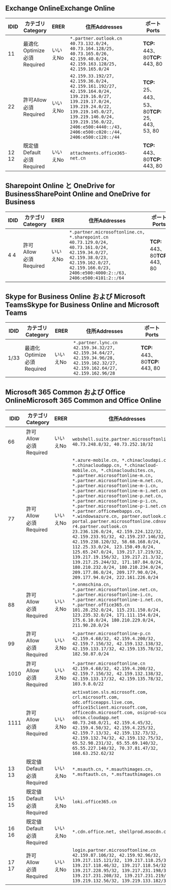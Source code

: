 <!--THIS FILE IS AUTOMATICALLY GENERATED. MANUAL CHANGES WILL BE OVERWRITTEN.-->
<!--Please contact the Office 365 Endpoints team with any questions.-->
<!--China endpoints version 2020082800-->
<!--File generated 2020-09-18 12:34:34.0102-->

## <a name="exchange-online"></a><span data-ttu-id="353d4-101">Exchange Online</span><span class="sxs-lookup"><span data-stu-id="353d4-101">Exchange Online</span></span>

<span data-ttu-id="353d4-102">ID</span><span class="sxs-lookup"><span data-stu-id="353d4-102">ID</span></span> | <span data-ttu-id="353d4-103">カテゴリ</span><span class="sxs-lookup"><span data-stu-id="353d4-103">Category</span></span> | <span data-ttu-id="353d4-104">ER</span><span class="sxs-lookup"><span data-stu-id="353d4-104">ER</span></span> | <span data-ttu-id="353d4-105">住所</span><span class="sxs-lookup"><span data-stu-id="353d4-105">Addresses</span></span> | <span data-ttu-id="353d4-106">ポート</span><span class="sxs-lookup"><span data-stu-id="353d4-106">Ports</span></span>
-- | -------------------- | -- | ---------------------------------------------------------------------------------------------------------------------------------------------------------------------------------------------------------------------------------------------- | ------------------------
<span data-ttu-id="353d4-107">1</span><span class="sxs-lookup"><span data-stu-id="353d4-107">1</span></span> | <span data-ttu-id="353d4-108">最適化</span><span class="sxs-lookup"><span data-stu-id="353d4-108">Optimize</span></span><BR><span data-ttu-id="353d4-109">必須</span><span class="sxs-lookup"><span data-stu-id="353d4-109">Required</span></span> | <span data-ttu-id="353d4-110">いいえ</span><span class="sxs-lookup"><span data-stu-id="353d4-110">No</span></span> | `*.partner.outlook.cn`<BR>`40.73.132.0/24, 40.73.164.128/25, 40.73.165.0/26, 42.159.40.0/24, 42.159.163.128/25, 42.159.165.0/24` | <span data-ttu-id="353d4-111">**TCP:** 443、80</span><span class="sxs-lookup"><span data-stu-id="353d4-111">**TCP:** 443, 80</span></span>
<span data-ttu-id="353d4-112">2</span><span class="sxs-lookup"><span data-stu-id="353d4-112">2</span></span> | <span data-ttu-id="353d4-113">許可</span><span class="sxs-lookup"><span data-stu-id="353d4-113">Allow</span></span><BR><span data-ttu-id="353d4-114">必須</span><span class="sxs-lookup"><span data-stu-id="353d4-114">Required</span></span> | <span data-ttu-id="353d4-115">いいえ</span><span class="sxs-lookup"><span data-stu-id="353d4-115">No</span></span> | `42.159.33.192/27, 42.159.36.0/24, 42.159.161.192/27, 42.159.164.0/24, 139.219.16.0/27, 139.219.17.0/24, 139.219.24.0/22, 139.219.145.0/27, 139.219.146.0/24, 139.219.156.0/22, 2406:e500:4440::/43, 2406:e500:c020::/44, 2406:e500:c120::/44` | <span data-ttu-id="353d4-116">**TCP:** 25、443、53、80</span><span class="sxs-lookup"><span data-stu-id="353d4-116">**TCP:** 25, 443, 53, 80</span></span>
<span data-ttu-id="353d4-117">12 </span><span class="sxs-lookup"><span data-stu-id="353d4-117">12</span></span> | <span data-ttu-id="353d4-118">既定値</span><span class="sxs-lookup"><span data-stu-id="353d4-118">Default</span></span><BR><span data-ttu-id="353d4-119">必須</span><span class="sxs-lookup"><span data-stu-id="353d4-119">Required</span></span> | <span data-ttu-id="353d4-120">いいえ</span><span class="sxs-lookup"><span data-stu-id="353d4-120">No</span></span> | `attachments.office365-net.cn` | <span data-ttu-id="353d4-121">**TCP:** 443、80</span><span class="sxs-lookup"><span data-stu-id="353d4-121">**TCP:** 443, 80</span></span>

## <a name="sharepoint-online-and-onedrive-for-business"></a><span data-ttu-id="353d4-122">Sharepoint Online と OneDrive for Business</span><span class="sxs-lookup"><span data-stu-id="353d4-122">SharePoint Online and OneDrive for Business</span></span>

<span data-ttu-id="353d4-123">ID</span><span class="sxs-lookup"><span data-stu-id="353d4-123">ID</span></span> | <span data-ttu-id="353d4-124">カテゴリ</span><span class="sxs-lookup"><span data-stu-id="353d4-124">Category</span></span> | <span data-ttu-id="353d4-125">ER</span><span class="sxs-lookup"><span data-stu-id="353d4-125">ER</span></span> | <span data-ttu-id="353d4-126">住所</span><span class="sxs-lookup"><span data-stu-id="353d4-126">Addresses</span></span> | <span data-ttu-id="353d4-127">ポート</span><span class="sxs-lookup"><span data-stu-id="353d4-127">Ports</span></span>
-- | ----------------- | -- | --------------------------------------------------------------------------------------------------------------------------------------------------------------------------------------------------- | ----------------
<span data-ttu-id="353d4-128">4 </span><span class="sxs-lookup"><span data-stu-id="353d4-128">4</span></span> | <span data-ttu-id="353d4-129">許可</span><span class="sxs-lookup"><span data-stu-id="353d4-129">Allow</span></span><BR><span data-ttu-id="353d4-130">必須</span><span class="sxs-lookup"><span data-stu-id="353d4-130">Required</span></span> | <span data-ttu-id="353d4-131">いいえ</span><span class="sxs-lookup"><span data-stu-id="353d4-131">No</span></span> | `*.partner.microsoftonline.cn, *.sharepoint.cn`<BR>`40.73.129.0/24, 40.73.161.0/24, 42.159.34.0/27, 42.159.38.0/23, 42.159.162.0/27, 42.159.166.0/23, 2406:e500:4000:2::/63, 2406:e500:4101:2::/64` | <span data-ttu-id="353d4-132">**TCP:** 443、80</span><span class="sxs-lookup"><span data-stu-id="353d4-132">**TCP:** 443, 80</span></span>

## <a name="skype-for-business-online-and-microsoft-teams"></a><span data-ttu-id="353d4-133">Skype for Business Online および Microsoft Teams</span><span class="sxs-lookup"><span data-stu-id="353d4-133">Skype for Business Online and Microsoft Teams</span></span>

<span data-ttu-id="353d4-134">ID</span><span class="sxs-lookup"><span data-stu-id="353d4-134">ID</span></span> | <span data-ttu-id="353d4-135">カテゴリ</span><span class="sxs-lookup"><span data-stu-id="353d4-135">Category</span></span> | <span data-ttu-id="353d4-136">ER</span><span class="sxs-lookup"><span data-stu-id="353d4-136">ER</span></span> | <span data-ttu-id="353d4-137">住所</span><span class="sxs-lookup"><span data-stu-id="353d4-137">Addresses</span></span> | <span data-ttu-id="353d4-138">ポート</span><span class="sxs-lookup"><span data-stu-id="353d4-138">Ports</span></span>
-- | -------------------- | -- | -------------------------------------------------------------------------------------------------------------------------------- | ----------------
<span data-ttu-id="353d4-139">1/3</span><span class="sxs-lookup"><span data-stu-id="353d4-139">3</span></span> | <span data-ttu-id="353d4-140">最適化</span><span class="sxs-lookup"><span data-stu-id="353d4-140">Optimize</span></span><BR><span data-ttu-id="353d4-141">必須</span><span class="sxs-lookup"><span data-stu-id="353d4-141">Required</span></span> | <span data-ttu-id="353d4-142">いいえ</span><span class="sxs-lookup"><span data-stu-id="353d4-142">No</span></span> | `*.partner.lync.cn`<BR>`42.159.34.32/27, 42.159.34.64/27, 42.159.34.96/28, 42.159.162.32/27, 42.159.162.64/27, 42.159.162.96/28` | <span data-ttu-id="353d4-143">**TCP:** 443、80</span><span class="sxs-lookup"><span data-stu-id="353d4-143">**TCP:** 443, 80</span></span>

## <a name="microsoft-365-common-and-office-online"></a><span data-ttu-id="353d4-144">Microsoft 365 Common および Office Online</span><span class="sxs-lookup"><span data-stu-id="353d4-144">Microsoft 365 Common and Office Online</span></span>

<span data-ttu-id="353d4-145">ID</span><span class="sxs-lookup"><span data-stu-id="353d4-145">ID</span></span> | <span data-ttu-id="353d4-146">カテゴリ</span><span class="sxs-lookup"><span data-stu-id="353d4-146">Category</span></span> | <span data-ttu-id="353d4-147">ER</span><span class="sxs-lookup"><span data-stu-id="353d4-147">ER</span></span> | <span data-ttu-id="353d4-148">住所</span><span class="sxs-lookup"><span data-stu-id="353d4-148">Addresses</span></span> | <span data-ttu-id="353d4-149">ポート</span><span class="sxs-lookup"><span data-stu-id="353d4-149">Ports</span></span>
-- | ------------------- | -- | ---------------------------------------------------------------------------------------------------------------------------------------------------------------------------------------------------------------------------------------------------------------------------------------------------------------------------------------------------------------------------------------------------------------------------------------------------------------------------------------------------------------------------------------------------------------------------------------------------------------------------------------------------------------------------------------------------------------------------------------------------------------------------------------------------------------------------------------------------------------------------- | ----------------
<span data-ttu-id="353d4-150">6</span><span class="sxs-lookup"><span data-stu-id="353d4-150">6</span></span> | <span data-ttu-id="353d4-151">許可</span><span class="sxs-lookup"><span data-stu-id="353d4-151">Allow</span></span><BR><span data-ttu-id="353d4-152">必須</span><span class="sxs-lookup"><span data-stu-id="353d4-152">Required</span></span> | <span data-ttu-id="353d4-153">いいえ</span><span class="sxs-lookup"><span data-stu-id="353d4-153">No</span></span> | `webshell.suite.partner.microsoftonline.cn`<BR>`40.73.248.8/32, 40.73.252.10/32` | <span data-ttu-id="353d4-154">**TCP:** 443、80</span><span class="sxs-lookup"><span data-stu-id="353d4-154">**TCP:** 443, 80</span></span>
<span data-ttu-id="353d4-155">7</span><span class="sxs-lookup"><span data-stu-id="353d4-155">7</span></span> | <span data-ttu-id="353d4-156">許可</span><span class="sxs-lookup"><span data-stu-id="353d4-156">Allow</span></span><BR><span data-ttu-id="353d4-157">必須</span><span class="sxs-lookup"><span data-stu-id="353d4-157">Required</span></span> | <span data-ttu-id="353d4-158">いいえ</span><span class="sxs-lookup"><span data-stu-id="353d4-158">No</span></span> | `*.azure-mobile.cn, *.chinacloudapi.cn, *.chinacloudapp.cn, *.chinacloud-mobile.cn, *.chinacloudsites.cn, *.partner.microsoftonline-m.cn, *.partner.microsoftonline-m.net.cn, *.partner.microsoftonline-m-i.cn, *.partner.microsoftonline-m-i.net.cn, *.partner.microsoftonline-p.net.cn, *.partner.microsoftonline-p-i.cn, *.partner.microsoftonline-p-i.net.cn, *.partner.officewebapps.cn, *.windowsazure.cn, partner.outlook.cn, portal.partner.microsoftonline.cdnsvc.com, r4.partner.outlook.cn`<BR>`23.236.126.0/24, 42.159.224.122/32, 42.159.233.91/32, 42.159.237.146/32, 42.159.238.120/32, 58.68.168.0/24, 112.25.33.0/24, 123.150.49.0/24, 125.65.247.0/24, 139.217.17.219/32, 139.217.19.156/32, 139.217.21.3/32, 139.217.25.244/32, 171.107.84.0/24, 180.210.232.0/24, 180.210.234.0/24, 209.177.86.0/24, 209.177.90.0/24, 209.177.94.0/24, 222.161.226.0/24` | <span data-ttu-id="353d4-159">**TCP:** 443、80</span><span class="sxs-lookup"><span data-stu-id="353d4-159">**TCP:** 443, 80</span></span>
<span data-ttu-id="353d4-160">8</span><span class="sxs-lookup"><span data-stu-id="353d4-160">8</span></span> | <span data-ttu-id="353d4-161">許可</span><span class="sxs-lookup"><span data-stu-id="353d4-161">Allow</span></span><BR><span data-ttu-id="353d4-162">必須</span><span class="sxs-lookup"><span data-stu-id="353d4-162">Required</span></span> | <span data-ttu-id="353d4-163">いいえ</span><span class="sxs-lookup"><span data-stu-id="353d4-163">No</span></span> | `*.onmschina.cn, *.partner.microsoftonline.net.cn, *.partner.microsoftonline-i.cn, *.partner.microsoftonline-i.net.cn, *.partner.office365.cn`<BR>`101.28.252.0/24, 115.231.150.0/24, 123.235.32.0/24, 171.111.154.0/24, 175.6.10.0/24, 180.210.229.0/24, 211.90.28.0/24` | <span data-ttu-id="353d4-164">**TCP:** 443、80</span><span class="sxs-lookup"><span data-stu-id="353d4-164">**TCP:** 443, 80</span></span>
<span data-ttu-id="353d4-165">9</span><span class="sxs-lookup"><span data-stu-id="353d4-165">9</span></span> | <span data-ttu-id="353d4-166">許可</span><span class="sxs-lookup"><span data-stu-id="353d4-166">Allow</span></span><BR><span data-ttu-id="353d4-167">必須</span><span class="sxs-lookup"><span data-stu-id="353d4-167">Required</span></span> | <span data-ttu-id="353d4-168">いいえ</span><span class="sxs-lookup"><span data-stu-id="353d4-168">No</span></span> | `*.partner.microsoftonline-p.cn`<BR>`42.159.4.68/32, 42.159.4.200/32, 42.159.7.156/32, 42.159.132.138/32, 42.159.133.17/32, 42.159.135.78/32, 182.50.87.0/24` | <span data-ttu-id="353d4-169">**TCP:** 443、80</span><span class="sxs-lookup"><span data-stu-id="353d4-169">**TCP:** 443, 80</span></span>
<span data-ttu-id="353d4-170">10</span><span class="sxs-lookup"><span data-stu-id="353d4-170">10</span></span> | <span data-ttu-id="353d4-171">許可</span><span class="sxs-lookup"><span data-stu-id="353d4-171">Allow</span></span><BR><span data-ttu-id="353d4-172">必須</span><span class="sxs-lookup"><span data-stu-id="353d4-172">Required</span></span> | <span data-ttu-id="353d4-173">いいえ</span><span class="sxs-lookup"><span data-stu-id="353d4-173">No</span></span> | `*.partner.microsoftonline.cn`<BR>`42.159.4.68/32, 42.159.4.200/32, 42.159.7.156/32, 42.159.132.138/32, 42.159.133.17/32, 42.159.135.78/32, 103.9.8.0/22` | <span data-ttu-id="353d4-174">**TCP:** 443、80</span><span class="sxs-lookup"><span data-stu-id="353d4-174">**TCP:** 443, 80</span></span>
<span data-ttu-id="353d4-175">11</span><span class="sxs-lookup"><span data-stu-id="353d4-175">11</span></span> | <span data-ttu-id="353d4-176">許可</span><span class="sxs-lookup"><span data-stu-id="353d4-176">Allow</span></span><BR><span data-ttu-id="353d4-177">必須</span><span class="sxs-lookup"><span data-stu-id="353d4-177">Required</span></span> | <span data-ttu-id="353d4-178">いいえ</span><span class="sxs-lookup"><span data-stu-id="353d4-178">No</span></span> | `activation.sls.microsoft.com, crl.microsoft.com, odc.officeapps.live.com, office15client.microsoft.com, officecdn.microsoft.com, osiprod-scus01-odcsm.cloudapp.net`<BR>`40.73.248.0/21, 42.159.4.45/32, 42.159.4.50/32, 42.159.4.225/32, 42.159.7.13/32, 42.159.132.73/32, 42.159.132.74/32, 42.159.132.75/32, 65.52.98.231/32, 65.55.69.140/32, 65.55.227.140/32, 70.37.81.47/32, 168.63.252.62/32` | <span data-ttu-id="353d4-179">**TCP:** 443、80</span><span class="sxs-lookup"><span data-stu-id="353d4-179">**TCP:** 443, 80</span></span>
<span data-ttu-id="353d4-180">13 </span><span class="sxs-lookup"><span data-stu-id="353d4-180">13</span></span> | <span data-ttu-id="353d4-181">既定値</span><span class="sxs-lookup"><span data-stu-id="353d4-181">Default</span></span><BR><span data-ttu-id="353d4-182">必須</span><span class="sxs-lookup"><span data-stu-id="353d4-182">Required</span></span> | <span data-ttu-id="353d4-183">いいえ</span><span class="sxs-lookup"><span data-stu-id="353d4-183">No</span></span> | `*.msauth.cn, *.msauthimages.cn, *.msftauth.cn, *.msftauthimages.cn` | <span data-ttu-id="353d4-184">**TCP:** 443、80</span><span class="sxs-lookup"><span data-stu-id="353d4-184">**TCP:** 443, 80</span></span>
<span data-ttu-id="353d4-185">15 </span><span class="sxs-lookup"><span data-stu-id="353d4-185">15</span></span> | <span data-ttu-id="353d4-186">既定値</span><span class="sxs-lookup"><span data-stu-id="353d4-186">Default</span></span><BR><span data-ttu-id="353d4-187">必須</span><span class="sxs-lookup"><span data-stu-id="353d4-187">Required</span></span> | <span data-ttu-id="353d4-188">いいえ</span><span class="sxs-lookup"><span data-stu-id="353d4-188">No</span></span> | `loki.office365.cn` | <span data-ttu-id="353d4-189">**TCP:** 443</span><span class="sxs-lookup"><span data-stu-id="353d4-189">**TCP:** 443</span></span>
<span data-ttu-id="353d4-190">16 </span><span class="sxs-lookup"><span data-stu-id="353d4-190">16</span></span> | <span data-ttu-id="353d4-191">既定値</span><span class="sxs-lookup"><span data-stu-id="353d4-191">Default</span></span><BR><span data-ttu-id="353d4-192">必須</span><span class="sxs-lookup"><span data-stu-id="353d4-192">Required</span></span> | <span data-ttu-id="353d4-193">いいえ</span><span class="sxs-lookup"><span data-stu-id="353d4-193">No</span></span> | `*.cdn.office.net, shellprod.msocdn.com` | <span data-ttu-id="353d4-194">**TCP:** 443</span><span class="sxs-lookup"><span data-stu-id="353d4-194">**TCP:** 443</span></span>
<span data-ttu-id="353d4-195">17 </span><span class="sxs-lookup"><span data-stu-id="353d4-195">17</span></span> | <span data-ttu-id="353d4-196">許可</span><span class="sxs-lookup"><span data-stu-id="353d4-196">Allow</span></span><BR><span data-ttu-id="353d4-197">必須</span><span class="sxs-lookup"><span data-stu-id="353d4-197">Required</span></span> | <span data-ttu-id="353d4-198">いいえ</span><span class="sxs-lookup"><span data-stu-id="353d4-198">No</span></span> | `login.partner.microsoftonline.cn`<BR>`42.159.87.106/32, 42.159.92.96/32, 139.217.115.121/32, 139.217.118.25/32, 139.217.118.46/32, 139.217.118.54/32, 139.217.228.95/32, 139.217.231.198/32, 139.217.231.208/32, 139.217.231.219/32, 139.219.132.56/32, 139.219.133.182/32` | <span data-ttu-id="353d4-199">**TCP:** 443、80</span><span class="sxs-lookup"><span data-stu-id="353d4-199">**TCP:** 443, 80</span></span>

